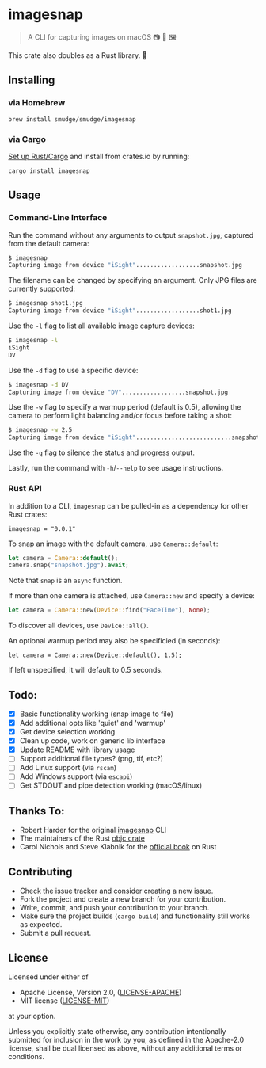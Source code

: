 # imagesnap

> A CLI for capturing images on macOS 📷 📸 🖼️

This crate also doubles as a Rust library. 🦀

## Installing

### via Homebrew

```
brew install smudge/smudge/imagesnap
```

### via Cargo

[Set up Rust/Cargo](https://doc.rust-lang.org/book/ch01-01-installation.html)
and install from crates.io by running:

```
cargo install imagesnap
```

## Usage

### Command-Line Interface

Run the command without any arguments to output `snapshot.jpg`, captured from the default camera:

```bash
$ imagesnap
Capturing image from device "iSight"..................snapshot.jpg
```

The filename can be changed by specifying an argument. Only JPG files are currently supported:

```bash
$ imagesnap shot1.jpg
Capturing image from device "iSight"..................shot1.jpg
```

Use the `-l` flag to list all available image capture devices:

```bash
$ imagesnap -l
iSight
DV
```

Use the `-d` flag to use a specific device:

```bash
$ imagesnap -d DV
Capturing image from device "DV"..................snapshot.jpg
```

Use the `-w` flag to specify a warmup period (default is 0.5), allowing the camera to perform light balancing and/or focus before taking a shot:

```bash
$ imagesnap -w 2.5
Capturing image from device "iSight"...........................snapshot.jpg
```

Use the `-q` flag to silence the status and progress output.

Lastly, run the command with `-h`/`--help` to see usage instructions.

### Rust API

In addition to a CLI, `imagesnap` can be pulled-in as a dependency for other Rust crates:

```
imagesnap = "0.0.1"
```

To snap an image with the default camera, use `Camera::default`:

```rust
let camera = Camera::default();
camera.snap("snapshot.jpg").await;
```

Note that `snap` is an `async` function.

If more than one camera is attached, use `Camera::new` and specify a device:

```rust
let camera = Camera::new(Device::find("FaceTime"), None);
```

To discover all devices, use `Device::all()`.

An optional warmup period may also be specificied (in seconds):

```
let camera = Camera::new(Device::default(), 1.5);
```

If left unspecified, it will default to 0.5 seconds.

## Todo:

- [X] Basic functionality working (snap image to file)
- [X] Add additional opts like 'quiet' and 'warmup'
- [X] Get device selection working
- [X] Clean up code, work on generic lib interface
- [X] Update README with library usage
- [ ] Support additional file types? (png, tif, etc?)
- [ ] Add Linux support (via `rscam`)
- [ ] Add Windows support (via `escapi`)
- [ ] Get STDOUT and pipe detection working (macOS/linux)

## Thanks To:

* Robert Harder for the original [imagesnap](https://github.com/rharder/imagesnap) CLI
* The maintainers of the Rust [objc crate](https://github.com/SSheldon/rust-objc)
* Carol Nichols and Steve Klabnik for the [official book](https://doc.rust-lang.org/book/) on Rust

## Contributing

* Check the issue tracker and consider creating a new issue.
* Fork the project and create a new branch for your contribution.
* Write, commit, and push your contribution to your branch.
* Make sure the project builds (`cargo build`) and functionality still works as expected.
* Submit a pull request.

## License

Licensed under either of

- Apache License, Version 2.0, ([LICENSE-APACHE](LICENSE-APACHE))
- MIT license ([LICENSE-MIT](LICENSE-MIT))

at your option.

Unless you explicitly state otherwise, any contribution intentionally submitted for inclusion
in the work by you, as defined in the Apache-2.0 license, shall be dual licensed as above,
without any additional terms or conditions.
